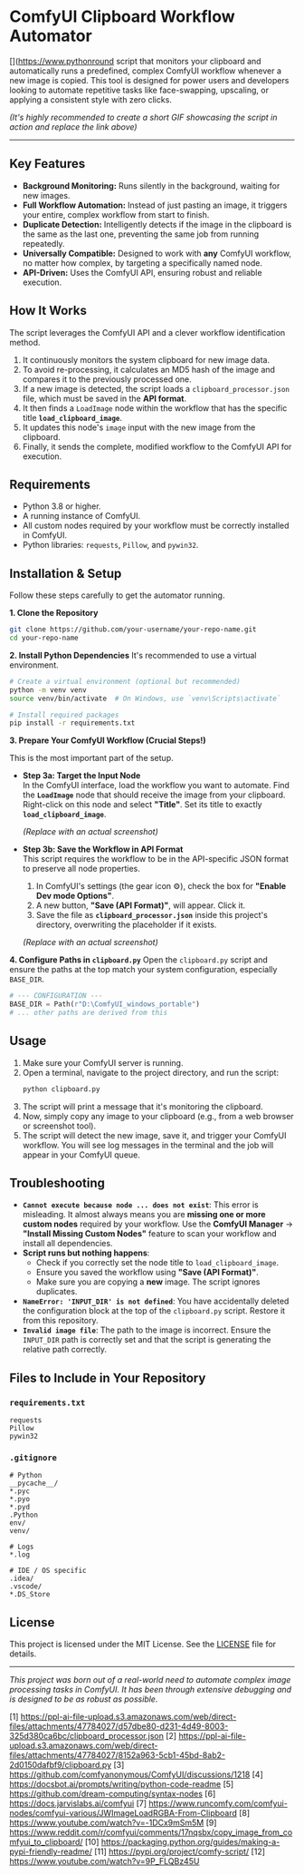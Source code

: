 # ComfyUI Clipboard Workflow Automator

[](https://www.pythonround script that monitors your clipboard and automatically runs a predefined, complex ComfyUI workflow whenever a new image is copied. This tool is designed for power users and developers looking to automate repetitive tasks like face-swapping, upscaling, or applying a consistent style with zero clicks.


*(It's highly recommended to create a short GIF showcasing the script in action and replace the link above)*

---

## Key Features

-   **Background Monitoring:** Runs silently in the background, waiting for new images.
-   **Full Workflow Automation:** Instead of just pasting an image, it triggers your entire, complex workflow from start to finish.
-   **Duplicate Detection:** Intelligently detects if the image in the clipboard is the same as the last one, preventing the same job from running repeatedly.
-   **Universally Compatible:** Designed to work with **any** ComfyUI workflow, no matter how complex, by targeting a specifically named node.
-   **API-Driven:** Uses the ComfyUI API, ensuring robust and reliable execution.

## How It Works

The script leverages the ComfyUI API and a clever workflow identification method.

1.  It continuously monitors the system clipboard for new image data.
2.  To avoid re-processing, it calculates an MD5 hash of the image and compares it to the previously processed one.
3.  If a new image is detected, the script loads a `clipboard_processor.json` file, which must be saved in the **API format**.
4.  It then finds a `LoadImage` node within the workflow that has the specific title **`load_clipboard_image`**.
5.  It updates this node's `image` input with the new image from the clipboard.
6.  Finally, it sends the complete, modified workflow to the ComfyUI API for execution.

## Requirements

-   Python 3.8 or higher.
-   A running instance of ComfyUI.
-   All custom nodes required by your workflow must be correctly installed in ComfyUI.
-   Python libraries: `requests`, `Pillow`, and `pywin32`.

## Installation & Setup

Follow these steps carefully to get the automator running.

**1. Clone the Repository**
```bash
git clone https://github.com/your-username/your-repo-name.git
cd your-repo-name
```

**2. Install Python Dependencies**
It's recommended to use a virtual environment.
```bash
# Create a virtual environment (optional but recommended)
python -m venv venv
source venv/bin/activate  # On Windows, use `venv\Scripts\activate`

# Install required packages
pip install -r requirements.txt
```

**3. Prepare Your ComfyUI Workflow (Crucial Steps!)**

This is the most important part of the setup.

-   **Step 3a: Target the Input Node**  
    In the ComfyUI interface, load the workflow you want to automate. Find the **`LoadImage`** node that should receive the image from your clipboard. Right-click on this node and select **"Title"**. Set its title to exactly **`load_clipboard_image`**.

     *(Replace with an actual screenshot)*

-   **Step 3b: Save the Workflow in API Format**  
    This script requires the workflow to be in the API-specific JSON format to preserve all node properties.
    1.  In ComfyUI's settings (the gear icon ⚙️), check the box for **"Enable Dev mode Options"**.
    2.  A new button, **"Save (API Format)"**, will appear. Click it.
    3.  Save the file as **`clipboard_processor.json`** inside this project's directory, overwriting the placeholder if it exists.

     *(Replace with an actual screenshot)*

**4. Configure Paths in `clipboard.py`**
Open the `clipboard.py` script and ensure the paths at the top match your system configuration, especially `BASE_DIR`.

```python
# --- CONFIGURATION ---
BASE_DIR = Path(r"D:\ComfyUI_windows_portable")
# ... other paths are derived from this
```

## Usage

1.  Make sure your ComfyUI server is running.
2.  Open a terminal, navigate to the project directory, and run the script:
    ```bash
    python clipboard.py
    ```
3.  The script will print a message that it's monitoring the clipboard.
4.  Now, simply copy any image to your clipboard (e.g., from a web browser or screenshot tool).
5.  The script will detect the new image, save it, and trigger your ComfyUI workflow. You will see log messages in the terminal and the job will appear in your ComfyUI queue.

## Troubleshooting

-   **`Cannot execute because node ... does not exist`**: This error is misleading. It almost always means you are **missing one or more custom nodes** required by your workflow. Use the **ComfyUI Manager** -> **"Install Missing Custom Nodes"** feature to scan your workflow and install all dependencies.
-   **Script runs but nothing happens**:
    -   Check if you correctly set the node title to `load_clipboard_image`.
    -   Ensure you saved the workflow using **"Save (API Format)"**.
    -   Make sure you are copying a **new** image. The script ignores duplicates.
-   **`NameError: 'INPUT_DIR' is not defined`**: You have accidentally deleted the configuration block at the top of the `clipboard.py` script. Restore it from this repository.
-   **`Invalid image file`**: The path to the image is incorrect. Ensure the `INPUT_DIR` path is correctly set and that the script is generating the relative path correctly.

## Files to Include in Your Repository

### `requirements.txt`
```
requests
Pillow
pywin32
```

### `.gitignore`
```
# Python
__pycache__/
*.pyc
*.pyo
*.pyd
.Python
env/
venv/

# Logs
*.log

# IDE / OS specific
.idea/
.vscode/
*.DS_Store
```

## License

This project is licensed under the MIT License. See the [LICENSE](LICENSE) file for details.

---

*This project was born out of a real-world need to automate complex image processing tasks in ComfyUI. It has been through extensive debugging and is designed to be as robust as possible.*

[1] https://ppl-ai-file-upload.s3.amazonaws.com/web/direct-files/attachments/47784027/d57dbe80-d231-4d49-8003-325d380ca6bc/clipboard_processor.json
[2] https://ppl-ai-file-upload.s3.amazonaws.com/web/direct-files/attachments/47784027/8152a963-5cb1-45bd-8ab2-2d0150dafbf9/clipboard.py
[3] https://github.com/comfyanonymous/ComfyUI/discussions/1218
[4] https://docsbot.ai/prompts/writing/python-code-readme
[5] https://github.com/dream-computing/syntax-nodes
[6] https://docs.jarvislabs.ai/comfyui
[7] https://www.runcomfy.com/comfyui-nodes/comfyui-various/JWImageLoadRGBA-From-Clipboard
[8] https://www.youtube.com/watch?v=-1DCx9mSm5M
[9] https://www.reddit.com/r/comfyui/comments/17nqsbx/copy_image_from_comfyui_to_clipboard/
[10] https://packaging.python.org/guides/making-a-pypi-friendly-readme/
[11] https://pypi.org/project/comfy-script/
[12] https://www.youtube.com/watch?v=9P_FLQBz45U
